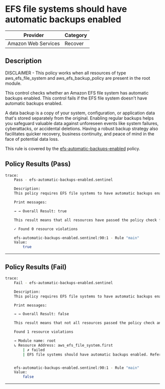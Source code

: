 # EFS file systems should have automatic backups enabled

| Provider            | Category     |
|---------------------|--------------|
| Amazon Web Services | Recover      |

## Description

DISCLAIMER - This policy works when all resources of type aws_efs_file_system and aws_efs_backup_policy are present in the root module.

This control checks whether an Amazon EFS file system has automatic backups enabled. This control fails if the EFS file system doesn't have automatic backups enabled.

A data backup is a copy of your system, configuration, or application data that's stored separately from the original. Enabling regular backups helps you safeguard valuable data against unforeseen events like system failures, cyberattacks, or accidental deletions. Having a robust backup strategy also facilitates quicker recovery, business continuity, and peace of mind in the face of potential data loss.

This rule is covered by the [efs-automatic-backups-enabled](https://github.com/hashicorp/policy-library-FSBP-Policy-Set-for-AWS-Terraform/blob/main/policies/efs/efs-automatic-backups-enabled.sentinel) policy.

## Policy Results (Pass)
```bash
trace:
    Pass - efs-automatic-backups-enabled.sentinel

    Description:
    This policy requires EFS file systems to have automatic backups enabled

    Print messages:

    → → Overall Result: true

    This result means that all resources have passed the policy check for the policy efs-automatic-backups-enabled.

    ✓ Found 0 resource violations

    efs-automatic-backups-enabled.sentinel:90:1 - Rule "main"
    Value:
        true
```

---

## Policy Results (Fail)
```bash
trace:
    Fail - efs-automatic-backups-enabled.sentinel

    Description:
    This policy requires EFS file systems to have automatic backups enabled

    Print messages:

    → → Overall Result: false

    This result means that not all resources passed the policy check and the protected behavior is not allowed for the policy efs-automatic-backups-enabled.

    Found 1 resource violations

    → Module name: root
    ↳ Resource Address: aws_efs_file_system.first
        | ✗ failed
        | EFS file systems should have automatic backups enabled. Refer to https://docs.aws.amazon.com/securityhub/latest/userguide/efs-controls.html#efs-7 for more details.


    efs-automatic-backups-enabled.sentinel:90:1 - Rule "main"
    Value:
        false
```

---